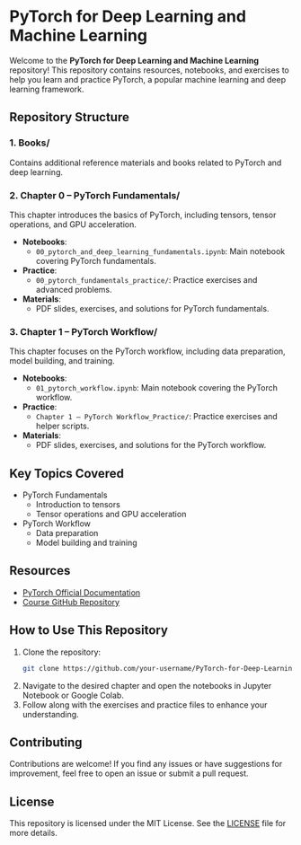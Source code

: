 # PyTorch for Deep Learning and Machine Learning

Welcome to the **PyTorch for Deep Learning and Machine Learning** repository! This repository contains resources, notebooks, and exercises to help you learn and practice PyTorch, a popular machine learning and deep learning framework.

## Repository Structure

### 1. Books/
Contains additional reference materials and books related to PyTorch and deep learning.

### 2. Chapter 0 – PyTorch Fundamentals/
This chapter introduces the basics of PyTorch, including tensors, tensor operations, and GPU acceleration.
- **Notebooks**:
  - `00_pytorch_and_deep_learning_fundamentals.ipynb`: Main notebook covering PyTorch fundamentals.
- **Practice**:
  - `00_pytorch_fundamentals_practice/`: Practice exercises and advanced problems.
- **Materials**:
  - PDF slides, exercises, and solutions for PyTorch fundamentals.

### 3. Chapter 1 – PyTorch Workflow/
This chapter focuses on the PyTorch workflow, including data preparation, model building, and training.
- **Notebooks**:
  - `01_pytorch_workflow.ipynb`: Main notebook covering the PyTorch workflow.
- **Practice**:
  - `Chapter 1 – PyTorch Workflow_Practice/`: Practice exercises and helper scripts.
- **Materials**:
  - PDF slides, exercises, and solutions for the PyTorch workflow.

## Key Topics Covered
- PyTorch Fundamentals
  - Introduction to tensors
  - Tensor operations and GPU acceleration
- PyTorch Workflow
  - Data preparation
  - Model building and training

## Resources
- [PyTorch Official Documentation](https://pytorch.org/docs/stable/index.html)
- [Course GitHub Repository](https://github.com/mrdbourke/pytorch-deep-learning)

## How to Use This Repository
1. Clone the repository:
   ```bash
   git clone https://github.com/your-username/PyTorch-for-Deep-Learning-and-Machine-Learning.git
   ```
2. Navigate to the desired chapter and open the notebooks in Jupyter Notebook or Google Colab.
3. Follow along with the exercises and practice files to enhance your understanding.

## Contributing
Contributions are welcome! If you find any issues or have suggestions for improvement, feel free to open an issue or submit a pull request.

## License
This repository is licensed under the MIT License. See the [LICENSE](LICENSE) file for more details.